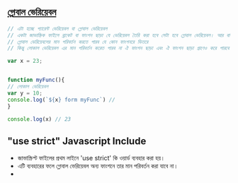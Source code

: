 [ গ্লোবাল ভেরিয়েবল](https://www.youtube.com/watch?v=YJMdjddGMmQ&list=PLHiZ4m8vCp9Nflbo9a0pZuLscG_Xc7DKq&index=2)  
-
```js
// এটা হচ্ছে প্যারেন্ট ভেরিয়েবল বা গ্লোবাল ভেরিয়েবল
// একটা জাভাস্ক্রিক ফাইলে ব্রাকেট বা ফাংশন ছাড়া যে ভেরিয়েবল তৈরি করা হবে সেটা হবে গ্লোবাল ভেরিয়েবল। আর বাকী সব গুলো লোকাল ভেরিয়েবল।
// গ্লোবাল ভেরিয়েবলের মান পরিবর্তন করতে পারব যে কোন ফাংশনরে ভিতরে 
// কিন্তু লোকাল ভেরিয়েবল এর মান পরিবর্তন করেত পারব না ঐ ফাংশন ছাড়া এবং ঐ ফাংশন ছাড়া গ্রহণও করে পারবে না।

var x = 23;


function myFunc(){
// লোকাল ভেরিয়েবল
var y = 10;
console.log(`${x} form myFunc`) // 
}

console.log(x) // 23
```

##  "use strict" Javascript Include
- জাভাস্ক্রিপ্ট ফাইলের প্রথম লাইনে 'use strict' কি ওয়ার্ড ব্যবহার করা হয়।
- এটি ব্যবহারের ফলে গ্লোবাল ভেরিয়েবল অন্য ফাংশনে তার মান পরিবর্তন করা যাবে না।
- 

